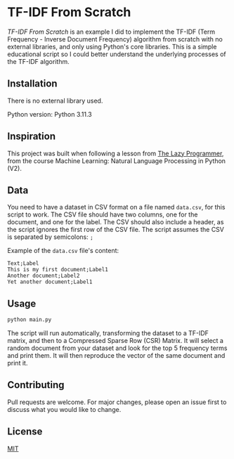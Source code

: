 # TF-IDF From Scratch

*TF-IDF From Scratch* is an example I did to implement the TF-IDF (Term Frequency - Inverse Document Frequency)
algorithm from scratch with no external libraries, and only using Python's core libraries.
This is a simple educational script so I could better understand the underlying processes of the TF-IDF algorithm.

## Installation

There is no external library used.

Python version: Python 3.11.3

## Inspiration

This project was built when following a lesson from [The Lazy Programmer](https://github.com/lazyprogrammer), from the
course Machine Learning: Natural Language Processing in Python (V2).

## Data

You need to have a dataset in CSV format on a file named `data.csv`, for this script to work.
The CSV file should have two columns, one for the document, and one for the label. The CSV should also include a
header, as the script ignores the first row of the CSV file. The script assumes the CSV is separated by semicolons: `;`

Example of the `data.csv` file's content:

```csv
Text;Label
This is my first document;Label1
Another document;Label2
Yet another document;Label1
```

## Usage

```bash
python main.py
```

The script will run automatically, transforming the dataset to a TF-IDF matrix, and then to a Compressed Sparse Row
(CSR) Matrix. It will select a random document from your dataset and look for the top 5 frequency terms and print them.
It will then reproduce the vector of the same document and print it.

## Contributing

Pull requests are welcome. For major changes, please open an issue first
to discuss what you would like to change.

## License

[MIT](https://choosealicense.com/licenses/mit/)